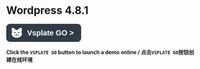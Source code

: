 # Wordpress 4.8.1

<a href="https://www.vsplate.com/?docker-compose=https://github.com/vsplate/dcenvs/wordpress/4.8.1"><img alt="VSPLATE GO" src="https://raw.githubusercontent.com/vsplate/images/master/vsgo_btn.png" width="200px"></a>

**Click the `VSPLATE GO` button to launch a demo online / 点击`VSPLATE GO`按钮创建在线环境**